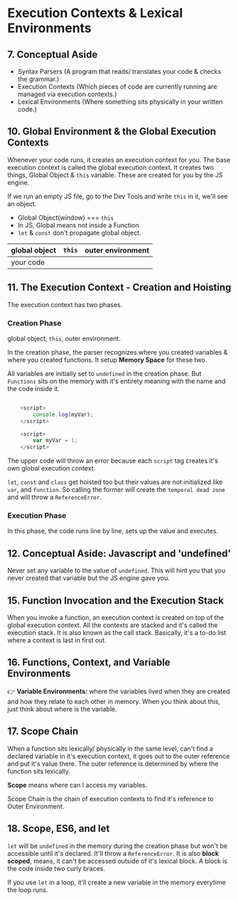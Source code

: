 # Execution Contexts & Lexical Environments

## 7. Conceptual Aside

- Syntax Parsers (A program that reads/ translates your code & checks the grammar.)
- Execution Contexts (Which pieces of code are currently running are managed via execution contexts.)
- Lexical Environments (Where something sits physically in your written code.)

## 10. Global Environment & the Global Execution Contexts

Whenever your code runs, it creates an execution context for you. The base execution context is called the global execution context. It creates two things, Global Object & `this` variable. These are created for you by the JS engine.

If we run an empty JS file, go to the Dev Tools and write `this` in it, we'll see an object.

- Global Object(window) === `this`
- In JS, Global means not inside a Function.
- `let` & `const` don't propagate global object.

| global object | `this` | outer environment |
| ------------- | ------ | ----------------- |
| your code     |

## 11. The Execution Context - Creation and Hoisting

The execution context has two phases.

### Creation Phase

global object, `this`, outer environment.

In the creation phase, the parser recognizes where you created variables & where you created functions. It setup **Memory Space** for these two.

All variables are initially set to `undefined` in the creation phase. But `Functions` sits on the memory with it's entirety meaning with the name and the code inside it.

```javascript

    <script>
        console.log(myVar);
    </script>

    <script>
        var myVar = 1;
    </script>

```

The upper code will throw an error because each `script` tag creates it's own global execution context.

`let`, `const` and `class` get hoisted too but their values are not initialized like `var`, and `function`. So calling the former will create the `temporal dead zone` and will throw a `ReferenceError`.

### Execution Phase

In this phase, the code runs line by line, sets up the value and executes.

## 12. Conceptual Aside: Javascript and 'undefined'

Never set any variable to the value of `undefined`. This will hint you that you never created that variable but the JS engine gave you.

## 15. Function Invocation and the Execution Stack

When you invoke a function, an execution context is created on top of the global execution context. All the contexts are stacked and it's called the execution stack. It is also known as the call stack. Basically, it's a to-do list where a context is last in first out.

## 16. Functions, Context, and Variable Environments

👉 **Variable Environments:** where the variables lived when they are created and how they relate to each other in memory. When you think about this, just think about where is the variable.

## 17. Scope Chain

When a function sits lexically/ physically in the same level, can't find a declared variable in it's execution context, it goes out to the outer reference and put it's value there. The outer reference is determined by where the function sits lexically.

**Scope** means where can I access my variables.

Scope Chain is the chain of execution contexts to find it's reference to Outer Environment.

## 18. Scope, ES6, and let

`let` will be `undefined` in the memory during the creation phase but won't be accessible until it's declared. It'll throw a `ReferenceError`. It is also **block scoped**, means, it can't be accessed outside of it's lexical block. A block is the code inside two curly braces.

If you use `let` in a loop, it'll create a new variable in the memory everytime the loop runs.
